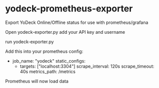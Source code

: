 # yodeck-prometheus-exporter
Export YoDeck Online/Offline status for use with prometheus/grafana


Open yodeck-exporter.py add your API key and username

run yodeck-exporter.py

Add this into your prometheus config:

  - job_name: "yodeck"
    static_configs:
      - targets: ["localhost:3304"]
    scrape_interval: 120s
    scrape_timeout: 40s
    metrics_path: /metrics

Prometheus will now load data
